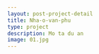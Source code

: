 ```yaml
---
layout: post-project-detail
title: Nha-o-van-phu
type: project
description: Mo ta du an
image: 01.jpg 
---
```

